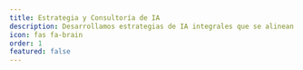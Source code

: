 ```yaml
---
title: Estrategia y Consultoría de IA
description: Desarrollamos estrategias de IA integrales que se alinean con sus objetivos de negocio, garantizando el máximo impacto y una hoja de ruta clara para la implementación.
icon: fas fa-brain
order: 1
featured: false
---
```

